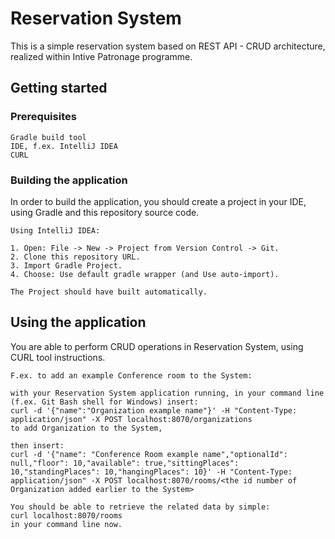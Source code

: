 # Reservation System

This is a simple reservation system based on REST API - CRUD architecture, realized within Intive Patronage programme.

## Getting started

### Prerequisites

```
Gradle build tool
IDE, f.ex. IntelliJ IDEA
CURL
```

### Building the application

In order to build the application, you should create a project in your IDE, using Gradle and this repository source code.

```
Using IntelliJ IDEA:

1. Open: File -> New -> Project from Version Control -> Git.
2. Clone this repository URL.
3. Import Gradle Project.
4. Choose: Use default gradle wrapper (and Use auto-import).

The Project should have built automatically.
```

## Using the application

You are able to perform CRUD operations in Reservation System, using CURL tool instructions.

```
F.ex. to add an example Conference room to the System:

with your Reservation System application running, in your command line (f.ex. Git Bash shell for Windows) insert:
curl -d '{"name":"Organization example name"}' -H "Content-Type: application/json" -X POST localhost:8070/organizations
to add Organization to the System,

then insert:
curl -d '{"name": "Conference Room example name","optionalId": null,"floor": 10,"available": true,"sittingPlaces": 10,"standingPlaces": 10,"hangingPlaces": 10}' -H "Content-Type: application/json" -X POST localhost:8070/rooms/<the id number of Organization added earlier to the System>

You should be able to retrieve the related data by simple: 
curl localhost:8070/rooms
in your command line now.
```
